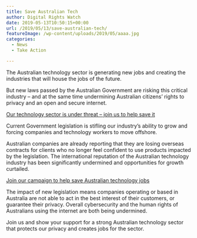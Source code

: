 ```yaml
---
title: Save Australian Tech
author: Digital Rights Watch
date: 2019-05-13T10:50:15+00:00
url: /2019/05/13/save-australian-tech/
featureImage: /wp-content/uploads/2019/05/aaaa.jpg
categories:
  - News
  - Take Action

---
```

The Australian technology sector is generating new jobs and creating the industries that will house the jobs of the future.

But new laws passed by the Australian Government are risking this critical industry – and at the same time undermining Australian citizens’ rights to privacy and an open and secure internet.

<a href="https://saveoztech.digitalrightswatch.org.au/" target="_blank" rel="noreferrer noopener">Our technology sector is under threat &#8211; join us to help save it </a>

Current Government legislation is stifling our industry’s ability to grow and forcing companies and technology workers to move offshore.

Australian companies are already reporting that they are losing overseas contracts for clients who no longer feel confident to use products impacted by the legislation. The international reputation of the Australian technology industry has been significantly undermined and opportunities for growth curtailed.

<a href="https://saveoztech.digitalrightswatch.org.au/" target="_blank" rel="noreferrer noopener">Join our campaign to help save Australian technology jobs </a>

The impact of new legislation means companies operating or based in Australia are not able to act in the best interest of their customers, or guarantee their privacy. Overall cybersecurity and the human rights of Australians using the internet are both being undermined.

Join us and show your support for a strong Australian technology sector that protects our privacy and creates jobs for the sector.